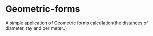 # Geometric-forms
A simple application of Geometric forms calculation(the distances of diameter, ray and perimeter..)
